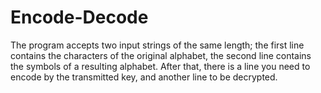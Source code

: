 # Encode-Decode
The program accepts two input strings of the same length; the first line contains the characters of the original alphabet, the second line contains the symbols of a resulting alphabet. After that, there is a line you need to encode by the transmitted key, and another line to be decrypted.
